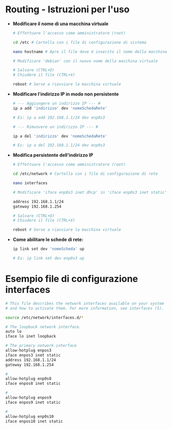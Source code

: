 # Routing - Istruzioni per l'uso

* **Modificare il nome di una macchina virtuale**

    ```bash
    # Effettuare l'accesso come amministratore (root)

    cd /etc # Cartella con i file di configurazione di sistema

    nano hostname # Apre il file dove è inserito il nome della macchina virtuale

    # Modificare 'debian' con il nuovo nome della macchina virtuale
    
    # Salvare (CTRL+O)
    # Chiudere il file (CTRL+X)

    reboot # Serve a riavviare la macchina virtuale
    ```

* **Modificare l'indirizzo IP in modo non persistente**
    ```bash
    # --- Aggiungere un indirizzo IP --- #
    ip a add 'indirizzo' dev 'nomeSchedaRete'

    # Es: ip a add 192.168.1.1/24 dev enp0s3

    # --- Rimuovere un indirizzo IP --- #

    ip a del 'indirizzo' dev 'nomeSchedaRete'

    # Es: ip a del 192.168.1.1/24 dev enp0s3
    ```

* **Modifica persistente dell'indirizzo IP**
    ```bash
    # Effettuare l'accesso come amministratore (root)

    cd /etc/network # Cartella con i file di configurazione di rete

    nano interfaces 

    # Modificare 'iface enp0s3 inet dhcp' in 'iface enp0s3 inet static' ed aggiungere sotto quella riga le seguenti informazioni:

    address 192.168.1.1/24
    gateway 192.168.1.254

    # Salvare (CTRL+O)
    # Chiudere il file (CTRL+X)

    reboot # Serve a riavviare la macchina virtuale
    ```

* **Come abilitare le schede di rete:**
    ```bash
    ip link set dev 'nomeScheda' up

    # Es: ip link set dev enp0s3 up
    ```

# Esempio file di configurazione interfaces

```bash
# This file describes the network interfaces available on your system
# and how to activate them. For more information, see interfaces (5).

source /etc/network/interfaces.d/*

# The loopback network interface. 
auto lo
iface lo inet loopback

# The primary network interface
allow-hotplug enpos3 
iface enpos3 inet static 
address 192.168.1.1/24 
gateway 192.168.1.254

#
allow-hotplug enp0s8 
iface enpos8 inet static

#
allow-hotplug enpos9 
iface enpos9 inet static

#
allow-hotplug enp0s10 
iface enpos10 inet static
```